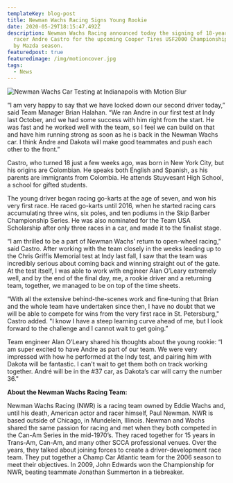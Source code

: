 ```yaml
---
templateKey: blog-post
title: Newman Wachs Racing Signs Young Rookie
date: 2020-05-29T18:15:47.492Z
description: Newman Wachs Racing announced today the signing of 18-year-old
  racer Andre Castro for the upcoming Cooper Tires USF2000 Championship Powered
  by Mazda season.
featuredpost: true
featuredimage: /img/motioncover.jpg
tags:
  - News
---
```

![Newman Wachs Car Testing at Indianapolis with Motion Blur](/img/motioncover.jpg "Newman Wachs Car Testing at Indianapolis")

“I am very happy to say that we have locked down our second driver today,” said Team Manager Brian Halahan. “We ran Andre in our first test at Indy last October, and we had some success with him right from the start. He was fast and he worked well with the team, so I feel we can build on that and have him running strong as soon as he is back in the Newman Wachs car. I think Andre and Dakota will make good teammates and push each other to the front.”

Castro, who turned 18 just a few weeks ago, was born in New York City, but his origins are Colombian. He speaks both English and Spanish, as his parents are immigrants from Colombia. He attends Stuyvesant High School, a school for gifted students.

The young driver began racing go-karts at the age of seven, and won his very first race. He raced go-karts until 2016, when he started racing cars accumulating three wins, six poles, and ten podiums in the Skip Barber Championship Series. He was also nominated for the Team USA Scholarship after only three races in a car, and made it to the finalist stage.

“I am thrilled to be a part of Newman Wachs’ return to open-wheel racing," said Castro. After working with the team closely in the weeks leading up to the Chris Griffis Memorial test at Indy last fall, I saw that the team was incredibly serious about coming back and winning straight out of the gate. At the test itself, I was able to work with engineer Alan O’Leary extremely well, and by the end of the final day, me, a rookie driver and a returning team, together, we managed to be on top of the time sheets.

“With all the extensive behind-the-scenes work and fine-tuning that Brian and the whole team have undertaken since then, I have no doubt that we will be able to compete for wins from the very first race in St. Petersburg," Castro added. "I know I have a steep learning curve ahead of me, but I look forward to the challenge and I cannot wait to get going.”

Team engineer Alan O’Leary shared his thoughts about the young rookie: “I am super excited to have Andre as part of our team. We were very impressed with how he performed at the Indy test, and pairing him with Dakota will be fantastic. I can't wait to get them both on track working together. André will be in the #37 car, as Dakota’s car will carry the number 36."

**About the Newman Wachs Racing Team:**

Newman Wachs Racing (NWR) is a racing team owned by Eddie Wachs and, until his death, American actor and racer himself, Paul Newman. NWR is based outside of Chicago, in Mundelein, Illinois. Newman and Wachs shared the same passion for racing and met when they both competed in the Can-Am Series in the mid-1970’s. They raced together for 15 years in Trans-Am, Can-Am, and many other SCCA professional venues. Over the years, they talked about joining forces to create a driver-development race team. They put together a Champ Car Atlantic team for the 2006 season to meet their objectives. In 2009, John Edwards won the Championship for NWR, beating teammate Jonathan Summerton in a tiebreaker.